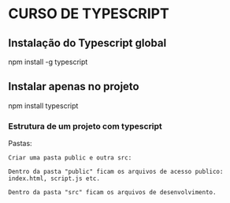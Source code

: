 # CURSO DE TYPESCRIPT

## Instalação do Typescript global

npm install -g typescript

## Instalar apenas no projeto

npm install typescript

### Estrutura de um projeto com typescript

Pastas:    
    
    Criar uma pasta public e outra src:

    Dentro da pasta "public" ficam os arquivos de acesso publico: index.html, script.js etc. 
    
    Dentro da pasta "src" ficam os arquivos de desenvolvimento.

